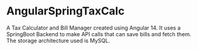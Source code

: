 # AngularSpringTaxCalc
A Tax Calculator and Bill Manager created using Angular 14. It uses a SpringBoot Backend to make API calls that can save bills and fetch them. The storage architecture used is MySQL.
